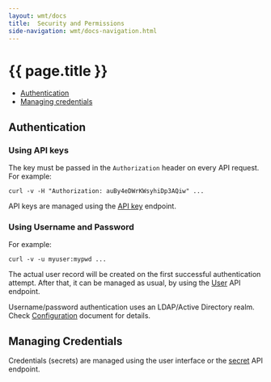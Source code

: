 ```yaml
---
layout: wmt/docs
title:  Security and Permissions
side-navigation: wmt/docs-navigation.html
---
```


# {{ page.title }}

- [Authentication](#authentication)
- [Managing credentials](#managing-credentials)

## Authentication

### Using API keys

The key must be passed in the `Authorization` header on every API request. For example:
```
curl -v -H "Authorization: auBy4eDWrKWsyhiDp3AQiw" ...
```

API keys are managed using the [API key](../api/apikey.html) endpoint.

### Using Username and Password

For example:
```
curl -v -u myuser:mypwd ...
```

The actual user record will be created on the first successful authentication attempt.
After that, it can be managed as usual, by using the [User](../api/user.html) API endpoint.

Username/password authentication uses an LDAP/Active Directory realm. Check
[Configuration](./configuration.html#ldap) document for details.

## Managing Credentials

Credentials (secrets) are managed using the user interface or the 
[secret](../api/secret.html) API endpoint.

